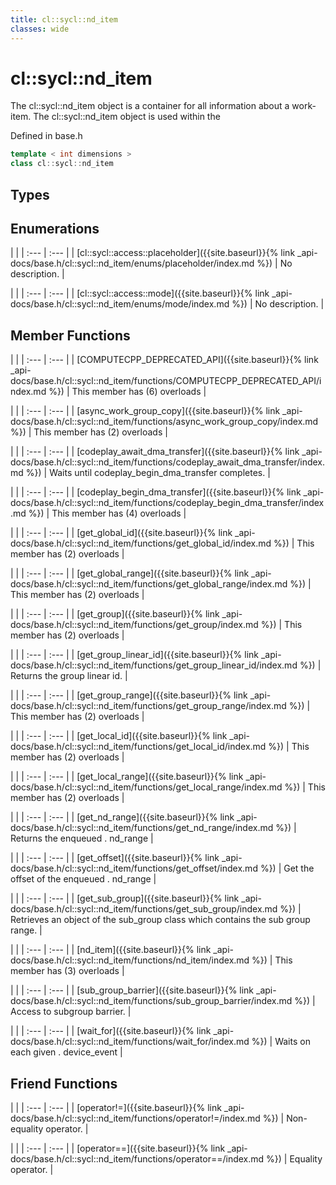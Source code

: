 ```yaml
---
title: cl::sycl::nd_item
classes: wide
---
```

# cl::sycl::nd_item

The cl::sycl::nd_item object is a container for all information about a work-item. The cl::sycl::nd_item object is used within the 

Defined in base.h

```cpp
template < int dimensions >
class cl::sycl::nd_item
```

## Types

## Enumerations

   |   |
| :--- | :--- |
| [cl::sycl::access::placeholder]({{site.baseurl}}{% link _api-docs/base.h/cl::sycl::nd_item/enums/placeholder/index.md %}) | No description. |

   |   |
| :--- | :--- |
| [cl::sycl::access::mode]({{site.baseurl}}{% link _api-docs/base.h/cl::sycl::nd_item/enums/mode/index.md %}) | No description. |

## Member Functions

   |   |
| :--- | :--- |
| [COMPUTECPP_DEPRECATED_API]({{site.baseurl}}{% link _api-docs/base.h/cl::sycl::nd_item/functions/COMPUTECPP_DEPRECATED_API/index.md %}) | This member has (6) overloads |

   |   |
| :--- | :--- |
| [async_work_group_copy]({{site.baseurl}}{% link _api-docs/base.h/cl::sycl::nd_item/functions/async_work_group_copy/index.md %}) | This member has (2) overloads |

   |   |
| :--- | :--- |
| [codeplay_await_dma_transfer]({{site.baseurl}}{% link _api-docs/base.h/cl::sycl::nd_item/functions/codeplay_await_dma_transfer/index.md %}) | Waits until codeplay_begin_dma_transfer completes.  |

   |   |
| :--- | :--- |
| [codeplay_begin_dma_transfer]({{site.baseurl}}{% link _api-docs/base.h/cl::sycl::nd_item/functions/codeplay_begin_dma_transfer/index.md %}) | This member has (4) overloads |

   |   |
| :--- | :--- |
| [get_global_id]({{site.baseurl}}{% link _api-docs/base.h/cl::sycl::nd_item/functions/get_global_id/index.md %}) | This member has (2) overloads |

   |   |
| :--- | :--- |
| [get_global_range]({{site.baseurl}}{% link _api-docs/base.h/cl::sycl::nd_item/functions/get_global_range/index.md %}) | This member has (2) overloads |

   |   |
| :--- | :--- |
| [get_group]({{site.baseurl}}{% link _api-docs/base.h/cl::sycl::nd_item/functions/get_group/index.md %}) | This member has (2) overloads |

   |   |
| :--- | :--- |
| [get_group_linear_id]({{site.baseurl}}{% link _api-docs/base.h/cl::sycl::nd_item/functions/get_group_linear_id/index.md %}) | Returns the group linear id.  |

   |   |
| :--- | :--- |
| [get_group_range]({{site.baseurl}}{% link _api-docs/base.h/cl::sycl::nd_item/functions/get_group_range/index.md %}) | This member has (2) overloads |

   |   |
| :--- | :--- |
| [get_local_id]({{site.baseurl}}{% link _api-docs/base.h/cl::sycl::nd_item/functions/get_local_id/index.md %}) | This member has (2) overloads |

   |   |
| :--- | :--- |
| [get_local_range]({{site.baseurl}}{% link _api-docs/base.h/cl::sycl::nd_item/functions/get_local_range/index.md %}) | This member has (2) overloads |

   |   |
| :--- | :--- |
| [get_nd_range]({{site.baseurl}}{% link _api-docs/base.h/cl::sycl::nd_item/functions/get_nd_range/index.md %}) | Returns the enqueued . nd_range |

   |   |
| :--- | :--- |
| [get_offset]({{site.baseurl}}{% link _api-docs/base.h/cl::sycl::nd_item/functions/get_offset/index.md %}) | Get the offset of the enqueued . nd_range |

   |   |
| :--- | :--- |
| [get_sub_group]({{site.baseurl}}{% link _api-docs/base.h/cl::sycl::nd_item/functions/get_sub_group/index.md %}) | Retrieves an object of the sub_group class which contains the sub group range.  |

   |   |
| :--- | :--- |
| [nd_item]({{site.baseurl}}{% link _api-docs/base.h/cl::sycl::nd_item/functions/nd_item/index.md %}) | This member has (3) overloads |

   |   |
| :--- | :--- |
| [sub_group_barrier]({{site.baseurl}}{% link _api-docs/base.h/cl::sycl::nd_item/functions/sub_group_barrier/index.md %}) | Access to subgroup barrier.  |

   |   |
| :--- | :--- |
| [wait_for]({{site.baseurl}}{% link _api-docs/base.h/cl::sycl::nd_item/functions/wait_for/index.md %}) | Waits on each given . device_event |


## Friend Functions

   |   |
| :--- | :--- |
| [operator!=]({{site.baseurl}}{% link _api-docs/base.h/cl::sycl::nd_item/functions/operator!=/index.md %}) | Non-equality operator.  |

   |   |
| :--- | :--- |
| [operator==]({{site.baseurl}}{% link _api-docs/base.h/cl::sycl::nd_item/functions/operator==/index.md %}) | Equality operator.  |


